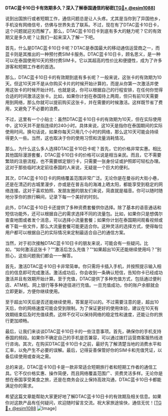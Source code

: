**DTAC蓝卡10日卡有效期多久？深入了解泰国通信的秘密[[TG💪+ @esim1088](https://t.me/s/esim1088)]**

说到出国旅行或者短期工作，通信问题总是让人头疼。尤其是当你到了异国他乡，手机没有网络信号，仿佛与世界失去了联系。不过，现在有了DTAC蓝卡10日卡，这个问题就迎刃而解了。那么，DTAC蓝卡10日卡到底有多大的魅力呢？它的有效期又是多久呢？让我们一起来深入了解一下吧。

首先，什么是DTAC蓝卡10日卡呢？DTAC是泰国最大的移动通信运营商之一，而蓝卡则是其推出的一种预付费SIM卡服务。DTAC蓝卡10日卡，顾名思义，是一种可以在泰国使用10天的预付费SIM卡。它以其超高的性价比和便捷性，成为了许多游客和短期工作者的首选。

那么，DTAC蓝卡10日卡的有效期到底有多长呢？一般来说，这张卡的有效期为10天。但这10天并不是从你购买卡片的时候开始计算的，而是从你第一次激活并使用这张卡的时候开始计时。也就是说，你可以根据自己的行程安排，在任何你觉得合适的时间激活这张卡。比如，如果你计划在泰国待上两周，但只有前10天需要用到网络，那么你就可以提前购买这张卡，并在需要的时候激活。这样既节省了费用，又避免了不必要的浪费。

不过，这里有一个小贴士：虽然DTAC蓝卡10日卡的有效期为10天，但在实际使用中，这10天并不是指连续的240小时。具体来说，这10天是指你在泰国期间的实际使用时间。换句话说，如果你每天只用几个小时的网络，那么这10天可能会持续得更久一些。当然，这也取决于你的使用习惯和流量消耗情况。

那么，为什么这么多人选择DTAC蓝卡10日卡呢？首先，它的价格非常实惠。相比其他国际漫游套餐，DTAC蓝卡10日卡的价格可以说是相当亲民。而且，它不需要繁琐的注册流程，也不需要绑定银行卡，只需要一张身份证或护照即可轻松办理。这对于那些临时决定前往泰国的人来说，无疑是一个巨大的便利。

其次，DTAC蓝卡10日卡的网络覆盖范围非常广泛。无论你是在曼谷的大街小巷，还是在清迈的古城里漫步，亦或是在普吉岛的海滩上晒太阳，都能享受到稳定的网络连接。这对于喜欢拍照、发朋友圈的朋友们来说，简直就是福音。你可以随时随地分享你的旅行瞬间，记录下每一个美好的时刻。

此外，DTAC蓝卡10日卡还提供了多种资费套餐供你选择。除了基本的语音通话和短信功能外，还可以根据自己的需求选择不同的流量包。比如，如果你只是想偶尔查查地图或者发个消息，可以选择小流量套餐；如果你计划在泰国期间观看视频或者下载一些文件，那么大流量套餐可能更适合你。这种灵活的选择方式，使得每位用户都可以根据自己的实际情况来定制最适合自己的通信方案。

当然，对于初次接触DTAC蓝卡10日卡的朋友来说，可能会有一些疑问。比如，“如何激活这张卡？”“激活后怎么充值？”“如果超出10天还能继续使用吗？”别担心，这些问题我们都会一一解答。

首先，激活DTAC蓝卡10日卡非常简单。你只需将卡插入手机，并按照提示输入相应的信息即可完成激活。激活成功后，你会收到一条确认短信，告知你卡已经成功激活并且有效期开始计算。至于充值，DTAC提供了多种充值方式，包括通过便利店、ATM机、网上银行等多种途径进行充值。一旦充值成功，你的账户余额就会立即更新，方便你继续使用。

至于超出10天后是否还能继续使用，答案是可以的。不过需要注意的是，超出10天后，你的网络速度可能会受到限制。为了保证更好的使用体验，建议在10天有效期结束后及时充值续费。这样不仅可以保持网络的稳定性和速度，还能让你的旅行更加顺畅。

最后，让我们来谈谈DTAC蓝卡10日卡的一些注意事项。首先，确保你的手机支持泰国的频段。如果你不确定自己的手机是否兼容，可以通过拨打运营商客服热线进行咨询。其次，在购买DTAC蓝卡10日卡之前，最好先了解清楚当地的消费水平和汇率，以免产生不必要的误解。最后，记得妥善保管好你的SIM卡和充值凭证，以备后续使用或查询之需。

总的来说，DTAC蓝卡10日卡是一款非常适合短期旅行者和短期工作者的通信工具。它不仅价格实惠、操作简便，而且网络覆盖范围广、资费灵活多样。无论你是想在泰国享受美食之旅，还是在商务会议上保持高效沟通，DTAC蓝卡10日卡都能满足你的需求。

希望这篇文章能帮助大家更好地了解DTAC蓝卡10日卡的有效期及相关信息。如果你对这款产品有任何疑问，欢迎随时留言交流。祝大家旅途愉快，通信无忧！[[TG💪+ @esim1088](https://t.me/s/esim1088) ![Image](https://i.postimg.cc/4NQfJmqS/Snipaste-2025-05-13-00-14-12.png)]